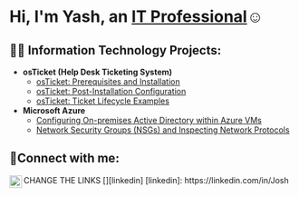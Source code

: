 <h1>Hi, I'm Yash, an <a href="https://www.linkedin.com/in/yash-deshmukh-3406bb17b/">IT Professional</a>☺</h1>

<h2>👨‍💻 Information Technology Projects:</h2>

- <b>osTicket (Help Desk Ticketing System)</b>
  - [osTicket: Prerequisites and Installation](https://github.com/iyashdesh/osticket-prereqs)
  - [osTicket: Post-Installation Configuration](https://github.com/iyashdesh/post-install-config)
  - [osTicket: Ticket Lifecycle Examples](https://github.com/iyashdesh/ticket-lifecycle)
- <b>Microsoft Azure</b>
  - [Configuring On-premises Active Directory within Azure VMs](https://github.com/iyashdesh/configure-ad)
  - [Network Security Groups (NSGs) and Inspecting Network Protocols](https://github.com/iyashdesh/azure-network-protocols)

<h2>🤳Connect with me:</h2>
CHANGE THE LINKS
[<img align="left" alt="Josh | LinkedIn" width="22px" src="https://cdn.jsdelivr.net/npm/simple-icons@v3/icons/linkedin.svg" />][linkedin]
[linkedin]: https://linkedin.com/in/Josh

